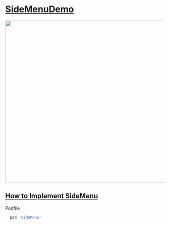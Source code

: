 # [SideMenuDemo](https://www.youtube.com/watch?v=e8OtfA3YvSM)

<img width="516" src="https://github.com/YamamotoDesu/SideMenuDemo/blob/main/Gif/simpleSideMenu.gif">

## [How to Implement SideMenu](https://github.com/jonkykong/SideMenu)
Podfile
```ruby
  pod 'SideMenu'
```
